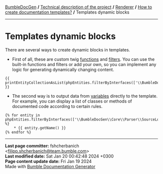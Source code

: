 [BumbleDocGen](../../../README.md) **/**
[Technical description of the project](../../readme.md) **/**
[Renderer](../readme.md) **/**
[How to create documentation templates?](readme.md) **/**
Templates dynamic blocks

---


# Templates dynamic blocks

There are several ways to create dynamic blocks in templates.

* First of all, these are custom twig <a href='/docs/tech/03_renderer/05_twigCustomFunctions.md'>functions</a> and <a href='/docs/tech/03_renderer/04_twigCustomFilters.md'>filters</a>.
You can use the built-in functions and filters or add your own, so you can implement any logic for generating dynamically changing content.

```twig
{{ printEntityCollectionAsList(phpEntities.filterByInterfaces(['\\BumbleDocGen\\Core\\Parser\\SourceLocator\\SourceLocatorInterface']).getOnlyInstantiable()) }}
```

* The second way is to output data from <a href='/docs/tech/03_renderer/01_howToCreateTemplates/templatesVariables.md'>variables</a> directly to the template. For example, you can display a list of classes or methods of documented code according to certain rules.

```twig
{% for entity in phpEntities.filterByInterfaces(['\\BumbleDocGen\\Core\\Parser\\SourceLocator\\SourceLocatorInterface']).getOnlyInstantiable() %}
    * {{ entity.getName() }}
{% endfor %}
```



---

**Last page committer:** fshcherbanich &lt;filipp.shcherbanich@team.bumble.com&gt;<br>**Last modified date:**   Sat Jan 20 00:42:48 2024 +0300<br>**Page content update date:** Fri Jan 19 2024<br>Made with [Bumble Documentation Generator](https://github.com/bumble-tech/bumble-doc-gen/blob/master/docs/README.md)